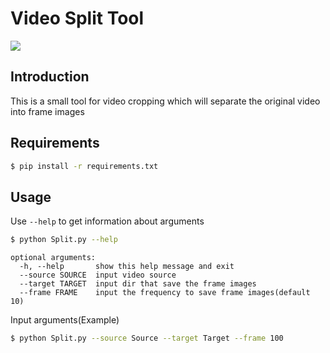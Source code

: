 # Video Split Tool

![](https://img.shields.io/badge/dependencies-python3.7-blue)

## Introduction
This is a small tool for video cropping which will separate the original video into frame images

## Requirements
```bash
$ pip install -r requirements.txt
```

## Usage
Use `--help` to get information about arguments
```bash
$ python Split.py --help
```
```angular2html
optional arguments:
  -h, --help       show this help message and exit
  --source SOURCE  input video source
  --target TARGET  input dir that save the frame images
  --frame FRAME    input the frequency to save frame images(default 10)
```
Input arguments(Example)
```bash
$ python Split.py --source Source --target Target --frame 100
```
